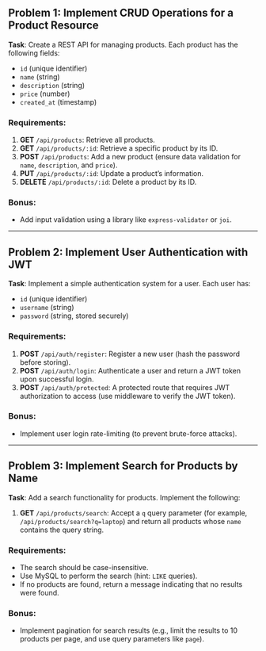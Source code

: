 ## Problem 1: Implement CRUD Operations for a Product Resource

**Task**: Create a REST API for managing products. Each product has the following fields:

- `id` (unique identifier)
- `name` (string)
- `description` (string)
- `price` (number)
- `created_at` (timestamp)

### Requirements:

1. **GET** `/api/products`: Retrieve all products.
2. **GET** `/api/products/:id`: Retrieve a specific product by its ID.
3. **POST** `/api/products`: Add a new product (ensure data validation for `name`, `description`, and `price`).
4. **PUT** `/api/products/:id`: Update a product’s information.
5. **DELETE** `/api/products/:id`: Delete a product by its ID.

### Bonus:

- Add input validation using a library like `express-validator` or `joi`.

---

## Problem 2: Implement User Authentication with JWT

**Task**: Implement a simple authentication system for a user. Each user has:

- `id` (unique identifier)
- `username` (string)
- `password` (string, stored securely)

### Requirements:

1. **POST** `/api/auth/register`: Register a new user (hash the password before storing).
2. **POST** `/api/auth/login`: Authenticate a user and return a JWT token upon successful login.
3. **POST** `/api/auth/protected`: A protected route that requires JWT authorization to access (use middleware to verify the JWT token).

### Bonus:

- Implement user login rate-limiting (to prevent brute-force attacks).

---

## Problem 3: Implement Search for Products by Name

**Task**: Add a search functionality for products. Implement the following:

1. **GET** `/api/products/search`: Accept a `q` query parameter (for example, `/api/products/search?q=laptop`) and return all products whose `name` contains the query string.

### Requirements:

- The search should be case-insensitive.
- Use MySQL to perform the search (hint: `LIKE` queries).
- If no products are found, return a message indicating that no results were found.

### Bonus:

- Implement pagination for search results (e.g., limit the results to 10 products per page, and use query parameters like `page`).
